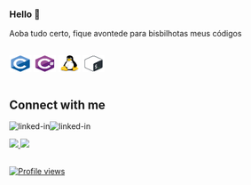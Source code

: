 ### Hello 👋
Aoba tudo certo, fique avontede para bisbilhotas meus códigos

<div style="display: inline_block"><br>
  <img align="center" height="30" width="40" src="https://raw.githubusercontent.com/devicons/devicon/master/icons/c/c-original.svg">
  <img align="center" height="30" width="40" src="https://raw.githubusercontent.com/devicons/devicon/master/icons/csharp/csharp-original.svg">
  <img align="center" height="30" width="40" src="https://raw.githubusercontent.com/devicons/devicon/master/icons/linux/linux-original.svg">
  <img align="center" height="30" width="40" src="https://raw.githubusercontent.com/devicons/devicon/master/icons/bash/bash-original.svg">
</div>

<br>

## Connect with me
[<img align="left" alt="linked-in" src="https://img.shields.io/badge/linkedin-%230077B5.svg?&style=for-the-badge&logo=linkedin&logoColor=white" />](https://www.linkedin.com/in/lucas-lopes-nunes-3a5b68219/)
[<img align="left" alt="linked-in" src="https://img.shields.io/badge/instagram-%23833AB4.svg?&style=for-the-badge&logo=instagram&logoColor=red" />](https://www.instagram.com/lucas_lopys66/)
<br>

<div>
  <a href="https://github.com/hotmiamy">
  <img height="180em" src="https://github-readme-stats.vercel.app/api/top-langs/?username=hotmiamy&layout=compact&langs_count=7&theme=dark"/>
  <img height="180em" src="https://github-readme-stats.vercel.app/api?username=hotmiamy&show_icons=true&theme=dark&include_all_commits=true&count_private=true"/>
</div>
<br>
<p align="left"> <img src="https://komarev.com/ghpvc/?username=hotmiamy&color=green" alt="Profile views" /> </p>

<!--
**hotmiamy/hotmiamy** is a ✨ _special_ ✨ repository because its `README.md` (this file) appears on your GitHub profile.

Here are some ideas to get you started:

- 🔭 I’m currently working on ...
- 🌱 I’m currently learning ...
- 👯 I’m looking to collaborate on ...
- 🤔 I’m looking for help with ...
- 💬 Ask me about ...
- 📫 How to reach me: ...
- 😄 Pronouns: ...
- ⚡ Fun fact: ...
-->
